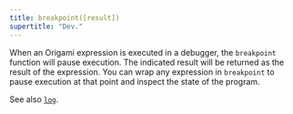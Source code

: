 ```yaml
---
title: breakpoint([result])
supertitle: "Dev."
---
```


When an Origami expression is executed in a debugger, the `breakpoint` function will pause execution. The indicated result will be returned as the result of the expression. You can wrap any expression in `breakpoint` to pause execution at that point and inspect the state of the program.

See also [`log`](./log.html).
